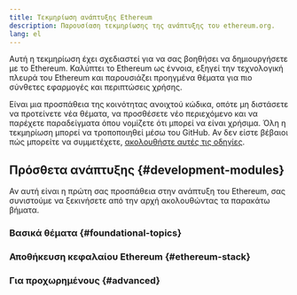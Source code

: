 ```yaml
---
title: Τεκμηρίωση ανάπτυξης Ethereum
description: Παρουσίαση τεκμηρίωσης της ανάπτυξης του ethereum.org.
lang: el
---
```


Αυτή η τεκμηρίωση έχει σχεδιαστεί για να σας βοηθήσει να δημιουργήσετε με το Ethereum. Καλύπτει το Ethereum ως έννοια, εξηγεί την τεχνολογική πλευρά του Ethereum και παρουσιάζει προηγμένα θέματα για πιο σύνθετες εφαρμογές και περιπτώσεις χρήσης.

Είναι μια προσπάθεια της κοινότητας ανοιχτού κώδικα, οπότε μη διστάσετε να προτείνετε νέα θέματα, να προσθέσετε νέο περιεχόμενο και να παρέχετε παραδείγματα όπου νομίζετε ότι μπορεί να είναι χρήσιμα. Όλη η τεκμηρίωση μπορεί να τροποποιηθεί μέσω του GitHub. Αν δεν είστε βέβαιοι πώς μπορείτε να συμμετέχετε, [ακολουθήστε αυτές τις οδηγίες](https://github.com/ethereum/ethereum-org-website/blob/dev/docs/editing-markdown.md).

## Πρόσθετα ανάπτυξης {#development-modules}

Αν αυτή είναι η πρώτη σας προσπάθεια στην ανάπτυξη του Ethereum, σας συνιστούμε να ξεκινήσετε από την αρχή ακολουθώντας τα παρακάτω βήματα.

### Βασικά θέματα {#foundational-topics}

<DeveloperDocsLinks headerId="foundational-topics" />

### Αποθήκευση κεφαλαίου Ethereum {#ethereum-stack}

<DeveloperDocsLinks headerId="ethereum-stack" />

### Για προχωρημένους {#advanced}

<DeveloperDocsLinks headerId="advanced" />
